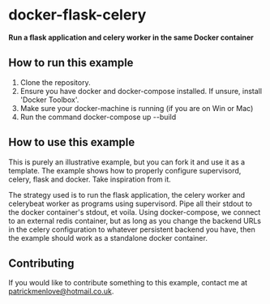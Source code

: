 # docker-flask-celery
**Run a flask application and celery worker in the same Docker container**

## How to run this example
1. Clone the repository.
2. Ensure you have docker and docker-compose installed. If unsure, install 'Docker Toolbox'.
3. Make sure your docker-machine is running (if you are on Win or Mac)
4. Run the command docker-compose up --build

## How to use this example
This is purely an illustrative example, but you can fork it and use it as a template. The example shows how to properly configure supervisord, celery, flask and docker. Take inspiration from it.

The strategy used is to run the flask application, the celery worker and celerybeat worker as programs using supervisord. Pipe all their stdout to the docker container's stdout, et voila. Using docker-compose, we connect to an external redis container, but as long as you change the backend URLs in the celery configuration to whatever persistent backend you have, then the example should work as a standalone docker container.

## Contributing
If you would like to contribute something to this example, contact me at [patrickmenlove@hotmail.co.uk][e5205abd].

  [e5205abd]: mailto:patrickmenlove@hotmail.co.uk "patrickmenlove@hotmail.co.uk"
